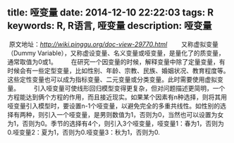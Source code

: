 ﻿title: 哑变量
date: 2014-12-10 22:22:03
tags: R
keywords: R, R语言, 哑变量
description: 哑变量
---
<img src="{%view%}2014-12-10-dummy.jpg{%suffix%}" alt=""></img>
原文地址：*http://wiki.pinggu.org/doc-view-29770.html*
&emsp;&emsp;又称虚拟变量（Dummy Variable），又称虚设变量、名义变量或哑变量，是量化了的质变量，通常取值为0或1。
&emsp;&emsp;在研究一个因变量的时候，解释变量中除了定量变量，有时候会有一些定型变量，比如性别、年龄、宗教、民族、婚姻状况、教育程度等。这些定性变量也可以成为指标变量、二元变量或分类变量。此时需要使用虚拟变量。
&emsp;&emsp;引入哑变量可使线形回归模型变得更复杂，但对问题描述更简明，一个方程能达到俩个方程的作用，而且接近现实。如果某个因素有n种选择，则将其用哑变量引入模型时，要设置n-1个哑变量，以避免完全的多重共线性。如性别的选择有两种，则引入一个哑变量，是男则数值为1，否则为0，当然也可以设置为女为1，否则为0。季节的选择有4个，则引入3个哑变量，哑变量1：春为1，否则为0.哑变量2：夏为1，否则为0.哑变量3：秋为1，否则为0.